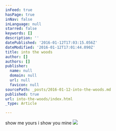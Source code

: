 ```yaml
---
inFeed: true
hasPage: true
inNav: false
inLanguage: null
starred: false
keywords: []
description: ''
datePublished: '2016-01-12T17:03:15.056Z'
dateModified: '2016-01-12T17:01:44.090Z'
title: into the woods
author: []
authors: []
publisher:
  name: null
  domain: null
  url: null
  favicon: null
sourcePath: _posts/2016-01-12-into-the-woods.md
published: true
url: into-the-woods/index.html
_type: Article

---
```

show me yours i show you mine
![](https://the-grid-user-content.s3-us-west-2.amazonaws.com/6655d0ea-0a08-46fc-94c1-9763c1b2816c.jpg)